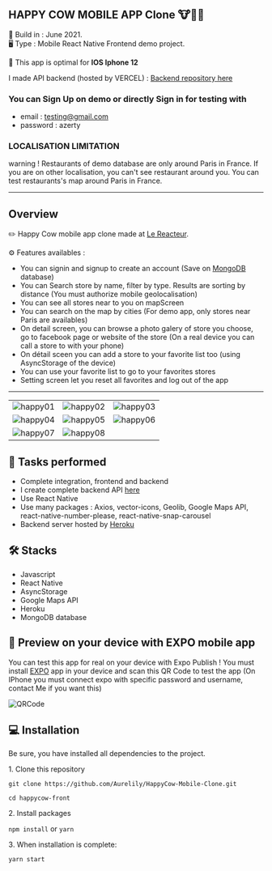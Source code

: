 HAPPY COW MOBILE APP Clone 🐮🥙🥗
-----------------
  
📆 Build in : June 2021.   
🖥 Type : Mobile React Native Frontend demo project.

📱 This app is optimal for **IOS Iphone 12** 

I made API backend (hosted by VERCEL) : [Backend repository here](https://github.com/Aurelily/HappyCow-back)

### You can Sign Up on demo or directly Sign in for testing with
* email : testing@gmail.com
* password : azerty


### LOCALISATION LIMITATION
warning ! Restaurants of demo database are only around Paris in France. If you are on other localisation, you can't see restaurant around you.
You can test restaurants's map around Paris in France.


-----------------

Overview 
---
✏️ Happy Cow mobile app clone made at [Le Reacteur](https://www.lereacteur.io/).   

⚙️ Features availables : 
* You can signin and signup to create an account (Save on [MongoDB](https://www.mongodb.com/) database)
* You can Search store by name, filter by type. Results are sorting by distance (You must authorize mobile geolocalisation)
* You can see all stores near to you on mapScreen
* You can search on the map by cities (For demo app, only stores near Paris are availables)
* On detail screen, you can browse a photo galery of store you choose, go to facebook page or website of the store (On a real device you can call a store to with your phone)
* On détail sceen you can add a store to your favorite list too (using AsyncStorage of the device)
* You can use your favorite list to go to your favorites stores
* Setting screen let you reset all favorites and log out of the app


---
<table>
  <tr>
    <td><img src="https://res.cloudinary.com/lilycloud/image/upload/v1626686547/Git%20ReadMe/HappyCow/01-signup1_epxxkx.gif"  alt="happy01"></td>
    <td><img src="https://res.cloudinary.com/lilycloud/image/upload/v1626686547/Git%20ReadMe/HappyCow/01-signup2_qjoszh.gif"  alt="happy02"></td>
     <td><img src="https://res.cloudinary.com/lilycloud/image/upload/v1626686547/Git%20ReadMe/HappyCow/02-signin_pb6nrh.gif"  alt="happy03"></td>
  </tr>
    <tr>
    <td><img src="https://res.cloudinary.com/lilycloud/image/upload/v1626686547/Git%20ReadMe/HappyCow/03-searchName_neok3u.gif"  alt="happy04"></td>
    <td><img src="https://res.cloudinary.com/lilycloud/image/upload/v1626686548/Git%20ReadMe/HappyCow/04-mapScreen_aywtcr.gif"  alt="happy05"></td>
      <td><img src="https://res.cloudinary.com/lilycloud/image/upload/v1626687842/Git%20ReadMe/HappyCow/05-searchLocalite_gqlnux.gif"  alt="happy06"></td>
  </tr>
  <tr>
    <td><img src="https://res.cloudinary.com/lilycloud/image/upload/v1626687962/Git%20ReadMe/HappyCow/06-detailScreen_gni4do.gif"  alt="happy07"></td>
     <td><img src="https://res.cloudinary.com/lilycloud/image/upload/v1626686549/Git%20ReadMe/HappyCow/07-favoriteScreen_vmd079.gif"  alt="happy08"></td>


  </tr>
  </table>



🚀 Tasks performed
---
* Complete integration, frontend and backend
* I create complete backend API [here](https://github.com/Aurelily/HappyCow-back)
* Use React Native
* Use many packages : Axios, vector-icons, Geolib, Google Maps API, react-native-number-please, react-native-snap-carousel
* Backend server hosted by [Heroku](https://heroku.com)

🛠 Stacks
---
* Javascript
* React Native
* AsyncStorage
* Google Maps API
* Heroku
* MongoDB database

📱 Preview on your device with EXPO mobile app
---
You can test this app for real on your device with Expo Publish !
You must install [EXPO](https://expo.io) app in your device and scan this QR Code to test the app (On IPhone you must connect expo with specific password and username, contact Me if you want this)

![QRCode](https://res.cloudinary.com/lilycloud/image/upload/v1672327847/Git%20ReadMe/HappyCow/qrcode-expo2_q93wyb.png)


💻 Installation
---

Be sure, you have installed all dependencies to the project.  

1️. Clone this repository

`git clone https://github.com/Aurelily/HappyCow-Mobile-Clone.git`

`cd happycow-front`

2️. Install packages

`npm install`
or
`yarn`

3️. When installation is complete:

`yarn start`

